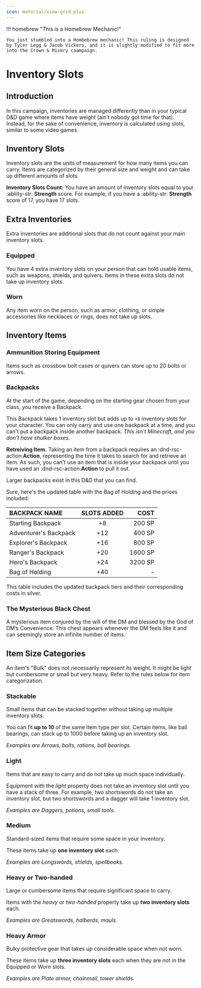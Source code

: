 ```yaml
---
icon: material/view-grid-plus
---
```


!!! homebrew "This is a Homebrew Mechanic!"

    You just stumbled into a Hombebrew mechanic! This ruling is designed by Tyler Legg & Jacob Vickers, and it is slightly modified to fit more into the Crown & Misery caampaign.


# Inventory Slots

## Introduction

In this campaign, inventories are managed differently than in your typical D&D game where items have weight (ain’t nobody got time for that). Instead, for the sake of convenience, inventory is calculated using slots, similar to some video games.

## Inventory Slots

Inventory slots are the units of measurement for how many items you can carry. Items are categorized by their general size and weight and can take up different amounts of slots.

**Inventory Slots Count:** You have an amount of inventory slots equal to your :ability-str: **Strength** score. For example, if you have a :ability-str: **Strength** score of 17, you have 17 slots.

## Extra Inventories

Extra inventories are additional slots that do not count against your main inventory slots.

### Equipped

You have 4 extra inventory slots on your person that can hold usable items, such as weapons, shields, and quivers. Items in these extra slots do not take up inventory slots.

### Worn

Any item worn on the person, such as armor, clothing, or simple accessories like necklaces or rings, does not take up slots.

## Inventory Items

### Ammunition Storing Equipment

Items such as crossbow bolt cases or quivers can store up to 20 bolts or arrows.

### Backpacks

At the start of the game, depending on the starting gear chosen from your class, you receive a Backpack. 

This Backpack takes 1 inventory slot but adds up to `+8` inventory slots for your character. You can only carry and use one backpack at a time, and you can't put a backpack inside another backpack. *This isn't Minecraft, and you don't have shulker boxes.*

**Retreiving Item.** Taking an item from a backpack requires an :dnd-rsc-action:**Action**, representing the time it takes to search for and retrieve an item. As such, you can't use an item that is inside your backpack until you have used an :dnd-rsc-action:**Action** to pull it out.

Larger backpacks exist in this D&D that you can find.

Sure, here's the updated table with the Bag of Holding and the prices included:

| **BACKPACK NAME** | **SLOTS ADDED** | **COST** |
|:--|:-:|--:|
| Starting Backpack | +8 | 200 SP |
| Adventurer's Backpack | +12 | 400 SP |
| Explorer's Backpack | +16 | 800 SP |
| Ranger's Backpack | +20 | 1600 SP|
| Hero's Backpack | +24 | 3200 SP |
| Bag of Holding | +40 | - |

This table includes the updated backpack tiers and their corresponding costs in silver.

### The Mysterious Black Chest

A mysterious item conjured by the will of the DM and blessed by the God of DM’s Convenience. This chest appears whenever the DM feels like it and can seemingly store an infinite number of items.

## Item Size Categories

An item's "Bulk" does not necessarily represent its weight. It might be light but cumbersome or small but very heavy. Refer to the rules below for item categorization.

### Stackable

Small items that can be stacked together without taking up multiple inventory slots. 

You can fit **up to 10** of the same item type per slot. Certain items, like ball bearings, can stack up to 1000 before taking up an inventory slot.

*Examples are Arrows, bolts, rations, ball bearings.*

### Light

Items that are easy to carry and do not take up much space individually. 

Equipment with the *light* property does not take an inventory slot until you have a stack of three. For example, two shortswords do not take an inventory slot, but two shortswords and a dagger will take 1 inventory slot.  

*Examples are Daggers, potions, small tools.*

### Medium

Standard-sized items that require some space in your inventory. 

These items take up **one inventory slot** each.

*Examples are Longswords, shields, spellbooks.*

### Heavy or Two-handed

Large or cumbersome items that require significant space to carry. 

Items with the *heavy* or *two-handed* property take up **two inventory slots** each.  

*Examples are Greatswords, halberds, mauls.*

### Heavy Armor

Bulky protective gear that takes up considerable space when not worn. 

These items take up **three inventory slots** each when they are not in the Equipped or Worn slots.

*Examples are Plate armor, chainmail, tower shields.*
 
